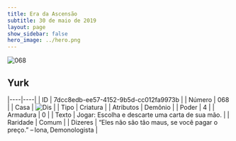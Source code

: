 ```yaml
---
title: Era da Ascensão
subtitle: 30 de maio de 2019
layout: page
show_sidebar: false
hero_image: ../hero.png
---
```


![068](https://cdn.keyforgegame.com/media/card_front/pt/435_068_FP42HX8HHC76_pt.png)

## Yurk

|----|----|
| ID | 7dcc8edb-ee57-4152-9b5d-cc012fa9973b |
| Número | 068 |
| Casa | ![Dis](https://archonarcana.com/images/thumb/e/e8/Dis.png/22px-Dis.png "Dis") |
| Tipo | Criatura |
| Atributos | Demônio |
| Poder | 4 |
| Armadura | 0 |
| Texto | Jogar: Escolha e descarte uma carta de sua mão. |
| Raridade | Comum |
| Dizeres | “Eles não são tão maus, se você pagar o preço.” – Iona, Demonologista |
